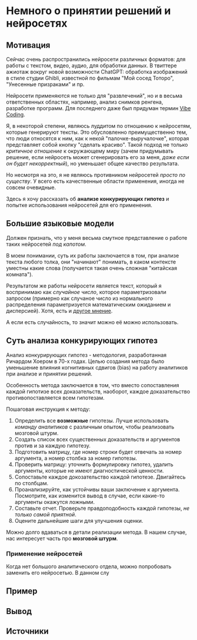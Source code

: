 # Немного о принятии решений и нейросетях

## Мотивация

Сейчас очень распространились нейросети различных форматов: для работы
с текстом, видео, аудио, для обработки данных. В твиттере ажиотаж
вокруг новой возможности ChatGPT: обработка изображений в стиле студии
Ghibli, известной по фильмам "Мой сосед Тоторо", "Унесенные
призраками" и пр. 

Нейросети применяются не только для "развлечений", но и в весьма 
ответственных областях, например, анализ снимков ренгена, разработке 
программ. Для последнего даже был придуман термин [Vibe Coding](https://en.wikipedia.org/wiki/Vibe_coding). 

Я, в некоторой степени, являюсь луддитом по отношению к нейросетям,
которые генерируют тексты.  Это обусловленно преимущественно тем, что
люди относятся к ним, как к некой "палочке-выручалочке", которая
представляет собой кнопку "сделать красиво". Такой подход не только
*критичное отношение* к окружающему миру (зачем придумывать решение,
если нейросеть может сгенерировать его за меня, *даже если он будет
некорректный*), но уменьшает общее качество результата.

Но несмотря на это, я не являюсь противником нейросетей *просто по
существу*. У всего есть качественные области применения, иногда 
не совсем очевидные. 

Здесь я хочу рассказать об **анализе конкурирующих гипотез** и 
попытке использования нейросетей для его применения.

## Большие языковые модели

Должен признать, что у меня весьма смутное представление о работе 
таких нейросетей *под капотом*. 

В моем понимании, суть их работы заключается в том, при анализе текста
любого толка, они "начинают" понимать, в каком контексте уместны какие
слова (получается такая очень сложная "китайская комната"). 

Результатом же работы нейросети является текст, который я воспринимаю
как *случайное число*, которое параметризовали запросом (примерно как
случаное число из нормального распределения параметризуется
математическим ожиданием и дисперсией). Хотя, есть и [другое
мнение](https://x.com/tsoding/status/1896205552415658463).

А если есть случайность, то значит можно её можно использовать.

## Суть анализа конкурирующих гипотез

Анализ конкурирующих гипотез - методология, разработанная Ричардом
Хоером в 70-х годах. Целью создания метода было уменьшение влияния
когнитивных сдвигов (bias) на работу аналитиков при анализе и принятии
решений.

Особенность метода заключается в том, что вместо сопоставления каждой
гипотизе всех доказательств, наоборот, каждое доказательство
противопоставляется всем гипотезам.

Пошаговая инструкция к методу:

1. Определить все **возможные** гипотезы. Лучше использовать *команду
   аналитиков* с различным опытом, чтобы реализовать мозговой штурм.
2. Создать список всех существенных доказательств и аргументов 
   против и за каждую гипотезу.
3. Подготовить матрицу, где номер строки будет отвечать за номер
   аргумента, а номер столбка за номер гипотезы.
4. Проверить матрицу: уточнить формулировку гипотез, удалить аргументы,
   которые не имеют диагностической ценности.
5. Сопоставьте каждое докозательство каждой гипотезе. Двигайтесь 
   по столбцам.
6. Проанализируйте, как устойчивы ваши заключение к аргумента. 
   Посмотрите, как изменится вывод в случае, если какие-то аргументы 
   окажутся ложными.
7. Составьте отчет. Проверьте правдоподобность каждой гипотезы, *не 
   только самой приятной*.
8. Оцените дальнейшие шаги для улучшения оценки.

Можно долго вдаваться в детали реализации метода. В нашем случае, нас
интересует часть про **мозговой штурм**.

### Применение нейросетей

Когда нет большого аналитического отдела, можно попробовать заменить
его нейросетью. В данном слу

## Пример

## Вывод

## Источники
